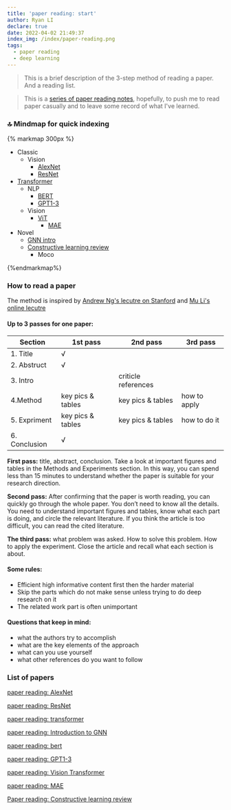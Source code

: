 ```yaml
---
title: 'paper reading: start'
author: Ryan LI
declare: true
date: 2022-04-02 21:49:37
index_img: /index/paper-reading.png
tags: 
  - paper reading
  - deep learning
---
```


> This is a brief description of the 3-step method of reading a paper. And a reading list.

> This is a [series of paper reading notes](/2022/04/02/paper-reading-start/), hopefully, to push me to read paper casually and to leave some record of what I've learned.

<!-- more -->

### 🔝 Mindmap for quick indexing

{% markmap 300px %}

- Classic
  - Vision
    - [AlexNet](/2022/04/07/paper-reading-AlexNet/)
    - [ResNet](/2022/04/09/paper-reading-ResNet/)
- [Transformer](/2022/04/12/paper-reading-transformer/)
  - NLP
    - [BERT](/2022/04/15/paper-reading-bert/)
    - [GPT1-3](/2022/04/18/paper-reading-GPT1-3/)
  - Vision
    - [ViT](/2022/04/21/paper-reading-Vision-Transformer/)
      - [MAE](/2022/04/27/paper-reading-MAE/)
- Novel 
  - [ GNN intro](/2022/04/14/paper-reading-A-gentle-introduction-to-graph-neural-networks/)
  - [Constructive learning review](/2022/05/03/paper-reading-contrastive-learning-review/)
    - Moco

{%endmarkmap%}

### How to read a paper

The method is inspired by [Andrew Ng's lecutre on Stanford](https://youtu.be/733m6qBH-jI) and [Mu Li's online lecutre](https://www.bilibili.com/video/BV1H44y1t75x)

#### Up to 3 passes for one paper:

| Section       | 1st pass          | 2nd pass            | 3rd pass     |
| ------------- | ----------------- | ------------------- | ------------ |
| 1. Title      | √                 |                     |              |
| 2. Abstruct   | √                 |                     |              |
| 3. Intro      |                   | criticle references |              |
| 4.Method      | key pics & tables | key pics & tables   | how to apply |
| 5. Expriment  | key pics & tables | key pics & tables   | how to do it |
| 6. Conclusion | √                 |                     |              |

**First pass:** title, abstract, conclusion. Take a look at important figures and tables in the Methods and Experiments section. In this way, you can spend less than 15 minutes to understand whether the paper is suitable for your research direction.

**Second pass:** After confirming that the paper is worth reading, you can quickly go through the whole paper. You don’t need to know all the details. You need to understand important figures and tables, know what each part is doing, and circle the relevant literature. If you think the article is too difficult, you can read the cited literature.

**The third pass:** what problem was asked. How to solve this problem. How to apply the experiment. Close the article and recall what each section is about.

#### Some rules:  

- Efficient high informative content first then the harder material 
- Skip the parts which do not make sense unless trying to do deep research on it
- The related work part is often unimportant

#### Questions that keep in mind:

- what the authors try to accomplish
- what are the key elements of the approach
- what can you use yourself
- what other references do you want to follow

### List of papers

[paper reading: AlexNet](/2022/04/07/paper-reading-AlexNet/)

[paper reading: ResNet](/2022/04/09/paper-reading-ResNet/)

[paper reading: transformer](/2022/04/12/paper-reading-transformer/)

[paper reading: Introduction to GNN](/2022/04/14/paper-reading-A-gentle-introduction-to-graph-neural-networks/)

[paper reading: bert](/2022/04/15/paper-reading-bert/)

[paper reading: GPT1-3](/2022/04/18/paper-reading-GPT1-3/)

[paper reading: Vision Transformer](/2022/04/21/paper-reading-Vision-Transformer/)

[paper reading: MAE](/2022/04/27/paper-reading-MAE/)

[Paper reading: Constructive learning review](/2022/05/03/paper-reading-contrastive-learning-review/)
